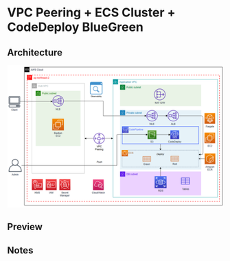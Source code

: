 # VPC Peering + ECS Cluster + CodeDeploy BlueGreen

## Architecture
<img src="assets/arch.png" width="600px">

## Preview

## Notes